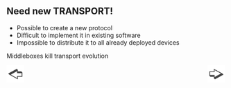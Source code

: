 ## Need new TRANSPORT!

* Possible to create a new protocol
* Difficult to implement it in existing software
* Impossible to distribute it to all already deployed devices

Middleboxes kill transport evolution

<a href="./slide12.md"><img align="left" src="../illustrations/left.png" width="40" height="40" title="Previous slide" alt="Previous slide"></a>
<a href="./slide14.md"><img align="right" src="../illustrations/right.png" width="40" height="40" title="Next slide" alt="Next slide"></a>